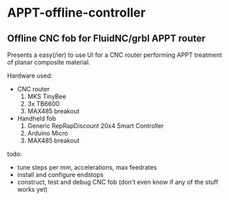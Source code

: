 # APPT-offline-controller
Offline CNC fob for FluidNC/grbl APPT router
---
Presents a easy(/ier) to use UI for a CNC router performing APPT treatment of planar composite material.

Hardware used:
- CNC router
    1. MKS TinyBee
    2. 3x TB6600
    3. MAX485 breakout
- Handheld fob
    1. Generic RepRapDiscount 20x4 Smart Controller
    2. Arduino Micro
    3. MAX485 breakout

todo:
- tune steps per mm, accelerations, max feedrates
- install and configure endstops
- construct, test and debug CNC fob (don't even know if any of the stuff works yet)